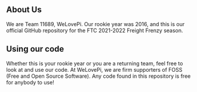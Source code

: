 ## About Us
We are Team 11689, WeLovePi. Our rookie year was 2016, and this is our official GitHub repository for the FTC 2021-2022 Freight Frenzy season.
## Using our code
Whether this is your rookie year or you are a returning team, feel free to look at and use our code. At WeLovePi, we are firm supporters of FOSS (Free and Open Source Software). Any code found in this repository is free for anybody to use!
